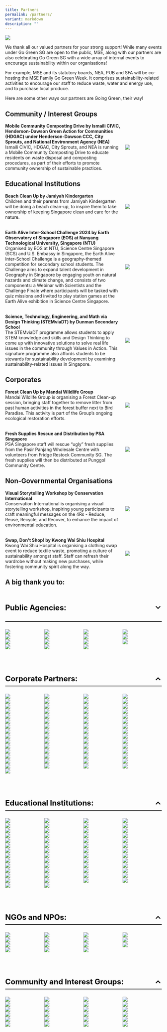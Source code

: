 ```yaml
---
title: Partners
permalink: /partners/
variant: markdown
description: ""
---
```

![](/images/banner-about-us.png)

We thank all our valued partners for your strong support! While many events under Go Green SG are open to the public, MSE, along with our partners are also celebrating Go Green SG with a wide array of internal events to encourage sustainability within our organisations!

For example, MSE and its statutory boards, NEA, PUB and SFA will be co-hosting the MSE Family Go Green Week. It comprises sustainability-related activities to encourage our staff to reduce waste, water and energy use, and to purchase local produce. 

Here are some other ways our partners are Going Green, their way!

## Community / Interest Groups

<style>
	.two-col {
		display: flex;
    flex-direction: column;
		gap: 2rem;
	
	}
	
	.two-col__item {
		display: flex;
		align-items: center;
		justify-content: space-between;
		flex-wrap: wrap;
		gap: 1rem;
	
	}
	
	.two-col__item__body {
		flex: 1 1 70%;
	
	}
	
	div.two-col__item__body p,
	div.two-col__item__body p.two-col__item__title {
		margin: 0;
	
	}
	
	.two-col__item__image {
	    flex: 1 1 20%;
	
	}
	
	.two-col__item__image img {
		max-width: 100px;
    margin-right: 0;
	
	}
	
	@media (max-width: 576px) {
		.two-col__item__body {
			flex: 1 1 100%;
	
		}
	
		.two-col__item__image {
			order: -1;
	
		}
	
		.two-col__item__image img {
			margin: auto;
		}
	
	}
	
</style>

<div class="two-col">
		<div class="two-col__item">
		<div class="two-col__item__body">
			<p class="two-col__item__title"><strong>Mobile Community Composting Drive by Ismaili CIVIC, Henderson-Dawson Green Action for Communities (HDGAC) under Henderson-Dawson CCC, City Sprouts, and National Environment Agency (NEA)</strong></p>
			<p>Ismaili CIVIC, HDGAC, City Sprouts, and NEA is running a Mobile Community Composting Drive to educate residents on waste disposal and composting procedures, as part of their efforts to promote community ownership of sustainable practices.</p>
		</div>
		<div class="two-col__item__image">
			<img src="/images/Our_Partners_2024/Community_and_Interest_Groups/Ismaili_CIVIC.png">
		</div>
	</div>
</div>

## Educational Institutions

<div class="two-col">
		<div class="two-col__item">
		<div class="two-col__item__body">
			<p class="two-col__item__title"><strong>Beach Clean Up by Jamiyah Kindergarten</strong></p>
			<p>Children and their parents from Jamiyah Kindergarten will be doing a beach clean-up, to inspire them to take ownership of keeping Singapore clean and care for the nature.</p>
		</div>
		<div class="two-col__item__image">
			<img src="/images/Our_Partners_2024/Educational_Institutions/Jamiyah_Kindergarten.png">
		</div>
	</div>
	<div class="two-col__item">
		<div class="two-col__item__body">
			<p class="two-col__item__title"><strong>Earth Alive Inter-School Challenge 2024 by Earth Observatory of Singapore (EOS) at Nanyang Technological University, Singapore (NTU)</strong></p>
			<p>Organised by EOS at NTU, Science Centre Singapore (SCS) and U.S. Embassy in Singapore, the Earth Alive Inter-School Challenge is a geography-themed competition for secondary school students. The Challenge aims to expand talent development in Geography in Singapore by engaging youth on natural hazards and climate change, and consists of two components: a Webinar with Scientists and the Challenge Finale where participants will be tasked with quiz missions and invited to play station games at the Earth Alive exhibition in Science Centre Singapore.</p>
		</div>
		<div class="two-col__item__image">
			<img src="/images/Our_Partners_2024/Educational_Institutions/Nanyang_Technological_University_Earth_Observatory_Singapore.png">
		</div>
	</div>
	<div class="two-col__item">
		<div class="two-col__item__body">
			<p class="two-col__item__title"><strong>Science, Technology, Engineering, and Math via Design Thinking (STEMviaDT) by Dunman Secondary School</strong></p>
			<p>The STEMviaDT programme allows students to apply STEM knowledge and skills and Design Thinking to come up with innovative solutions to solve real life issues in the community through Values in Action. This signature programme also affords students to be stewards for sustainability development by examining sustainability-related issues in Singapore.</p>
		</div>
		<div class="two-col__item__image">
			<img src="/images/Our_Partners_2024/Educational_Institutions/Dunman_Sec_Logo.png">
		</div>
	</div>	
</div>
	
## Corporates
<div class="two-col">
	<div class="two-col__item">
		<div class="two-col__item__body">
			<p class="two-col__item__title"><strong>Forest Clean Up by Mandai Wildlife Group</strong></p>
			<p>Mandai Wildlife Group is organising a Forest Clean-up session, bringing staff together to remove litter from past human activities in the forest buffer next to Bird Paradise. This activity is part of the Group’s ongoing ecological restoration efforts.</p>
		</div>
		<div class="two-col__item__image">
			<img src="/images/Our_Partners_2024/Corporates/Mandai_Wildlife_Group.png">
		</div>
	</div>
	<div class="two-col__item">
		<div class="two-col__item__body">
			<p class="two-col__item__title"><strong>Fresh Supplies Rescue and Distribution by PSA Singapore</strong></p>
			<p>PSA Singapore staff will rescue “ugly” fresh supplies from the Pasir Panjang Wholesale Centre with volunteers from Fridge Restock Community SG. The fresh supplies will then be distributed at Punggol Community Centre.</p>
		</div>
		<div class="two-col__item__image">
			<img src="/images/Our%20Partners/Corporate/psa%20corporation.png">
</div>
	</div>
</div>

## Non-Governmental Organisations
<div class="two-col">
	<div class="two-col__item">
		<div class="two-col__item__body">
			<p class="two-col__item__title"><strong>Visual Storytelling Workshop by Conservation International</strong></p>
			<p>Conservation International is organising a visual storytelling workshop, inspiring young participants to craft meaningful messages on the 4Rs - Reduce, Reuse, Recycle, and Recover, to enhance the impact of environmental education.</p>
		</div>
		<div class="two-col__item__image">
			<img src="/images/Our_Partners_2024/NGOs_and_NPOs/Conservation_International.png">
		</div>
	</div>
	<div class="two-col__item">
		<div class="two-col__item__body">
			<p class="two-col__item__title"><strong>Swap, Don't Shop! by Kwong Wai Shiu Hospital</strong></p>
			<p>Kwong Wai Shiu Hospital is organising a clothing swap event to reduce textile waste, promoting a culture of sustainability amongst staff. Staff can refresh their wardrobe without making new purchases, while fostering community spirit along the way.</p>
		</div>
		<div class="two-col__item__image">
			<img src="/images/Our_Partners_2024/NGOs_and_NPOs/Kwong_Wai_Shiu_Hospital.png">
</div>
	</div></div>


## A big thank you to:

<style>

.accordion {

margin-bottom: 1.5rem;

}

.accordion .row {
display: grid;
grid-template-columns: repeat(4, 1fr);
/* gap: .5rem; */
margin: 0;

}

.accordion .row .col {
width: 100%;

}

.accordion > .bp-accordion-header {
background-color: transparent;
padding-bottom: .5rem;
border-bottom: 2px solid black;
font-size: 24px;

}

.bp-accordion-body {
margin-bottom: 5rem;

}

.accordion > .bp-accordion-header:hover {
background-color: transparent;

}

.accordion > .bp-accordion-header > .bp-accordion-button {
display: block;
width: 100%;
text-decoration: none;
margin: 0;
color: black;

}

.bp-accordion-button::before {
content: "";

}

.bp-accordion-button.sgds-icon-plus {
content: "";

}

.bp-accordion-button.sgds-icon-minus {
content: "";

}

.bp-accordion-button-wrapper {
display: flex;
justify-content: space-between;
align-items: center;

}

.arrow-icon {
transition: all .5s;
transform: rotate(180deg);

}

.accordion:first-child .arrow-icon {
transform: rotate(0);

}

.bp-accordion-header:has( > .bp-accordion-button.sgds-icon-plus) .arrow-icon {
transform: rotate(180deg);

}

.bp-accordion-header:has( > .bp-accordion-button.sgds-icon-minus) .arrow-icon {
transform: rotate(0);

}

</style>

<div class="accordion-container">
<div class="accordion">
<h3 class="bp-accordion-header">
<a class="bp-accordion-button">
<div class="bp-accordion-button-wrapper">
<span>Public Agencies:</span>

<svg class="arrow-icon" xmlns="http://www.w3.org/2000/svg" width="24" height="24" viewBox="0 0 24 24"><g id="feArrowDown0" fill="none" fill-rule="evenodd" stroke="none" stroke-width="1"><g id="feArrowDown1" fill="currentColor"><path id="feArrowDown2" d="m6 7l6 6l6-6l2 2l-8 8l-8-8z"></path></g></g></svg>
</div>
</a>
</h3>

<div class="bp-accordion-body">
<div class="row">
<div class="col is-one-quarter">
<img src="/images/Our_Partners_2024/Public_Agencies/Active_Health.png">
</div>

<div class="col is-one-quarter">
<img src="/images/Our_Partners_2024/Public_Agencies/Housing_Development_Board.png">
</div>

<div class="col is-one-quarter">
<img src="/images/Our_Partners_2024/Public_Agencies/JTC_Corporation.png">
</div>

<div class="col is-one-quarter">
<img src="/images/Our_Partners_2024/Public_Agencies/Land_Transport_Authority.jpg">
</div>

<div class="col is-one-quarter">
<img src="/images/Our_Partners_2024/Public_Agencies/Maritime_and_Port_Authority_of_Singapore.png">
</div>

<div class="col is-one-quarter">
<img src="/images/Our_Partners_2024/Public_Agencies/National_Environment_Agency.png">
</div>

<div class="col is-one-quarter">
<img src="/images/Our_Partners_2024/Public_Agencies/National_Library_Board.png">
</div>
	
<div class="col is-one-quarter">
<img src="/images/Our_Partners_2024/Public_Agencies/National_Water_Agency_PUB.png">
</div>

<div class="col is-one-quarter">
<img src="/images/Our_Partners_2024/Public_Agencies/NParks.png">
</div>

<div class="col is-one-quarter">
<img src="/images/Our_Partners_2024/Public_Agencies/Peoples_Association.png">
</div>

<div class="col is-one-quarter">
<img src="/images/Our_Partners_2024/Public_Agencies/Science_Centre_Board.png">
</div>

<div class="col is-one-quarter">
<img src="/images/Our_Partners_2024/Public_Agencies/Sentosa_Development_Corporation.png">
</div>

<div class="col is-one-quarter">
<img src="/images/Our_Partners_2024/Public_Agencies/Singapore_Food_Agency.png">
</div>

<div class="col is-one-quarter">
<img src="/images/Our_Partners_2024/Public_Agencies/Tanjong_Pagar_Town_Council.png">
</div>

<div class="col is-one-quarter">
<img src="/images/Our_Partners_2024/Public_Agencies/Urban_Redevelopment_Authority.png">
</div>
</div>
</div>
</div>
<div class="accordion">
<h3 class="bp-accordion-header">
<a class="bp-accordion-button">
<div class="bp-accordion-button-wrapper">
<span>Corporate Partners:</span>
<svg class="arrow-icon" xmlns="http://www.w3.org/2000/svg" width="24" height="24" viewBox="0 0 24 24"><g id="feArrowDown0" fill="none" fill-rule="evenodd" stroke="none" stroke-width="1"><g id="feArrowDown1" fill="currentColor"><path id="feArrowDown2" d="m6 7l6 6l6-6l2 2l-8 8l-8-8z"></path></g></g></svg>
</div>
</a>
</h3>
<div class="bp-accordion-body">
<div class="row">
<div class="col is-one-quarter">
<img src="/images/Our_Partners_2024/Corporates/Apeiron_Bioenergy.png">
</div>


<div class="col is-one-quarter">
<img src="/images/Our_Partners_2024/Corporates/Blue_Ocean_Aquaculture_Technology_Pte_Ltd.png">
</div>

<div class="col is-one-quarter">
<img src="/images/Our_Partners_2024/Corporates/CapitaLand_Development.png">
</div>

<div class="col is-one-quarter">
<img src="/images/Our_Partners_2024/Corporates/Castlery_Pte_Ltd.png">
</div>

<div class="col is-one-quarter">
<img src="/images/Our_Partners_2024/Corporates/CDG_ENGIE.png">
</div>

<div class="col is-one-quarter">
<img src="/images/Our_Partners_2024/Corporates/Changi_Airport_Group.png">
</div>

<div class="col is-one-quarter">
<img src="/images/Our_Partners_2024/Corporates/City_Developments_Limited.png">
</div>

<div class="col is-one-quarter">
<img src="/images/Our_Partners_2024/Corporates/City_Sprouts.png">
</div>

<div class="col is-one-quarter">
<img src="/images/Our_Partners_2024/Corporates/conutink_pte_ltd.png">
</div>

<div class="col is-one-quarter">
<img src="/images/Our_Partners_2024/Corporates/D_Arts.png">
</div>

<div class="col is-one-quarter">
<img src="/images/Our_Partners_2024/Corporates/D2Lsg.jpg">
</div>

<div class="col is-one-quarter">
<img src="/images/Our_Partners_2024/Corporates/Ecomore.png">
</div>

<div class="col is-one-quarter">
<img src="/images/Our_Partners_2024/Corporates/Ecosami.jpg">
</div>

<div class="col is-one-quarter">
<img src="/images/Our_Partners_2024/Corporates/Edible_Garden_City.png">
</div>

<div class="col is-one-quarter">
<img src="/images/Our_Partners_2024/Corporates/Gardens_by_the_Bay.png">
</div>

<div class="col is-one-quarter">
<img src="/images/Our_Partners_2024/Corporates/GINLEE_Studio.png">
</div>

<div class="col is-one-quarter">
<img src="/images/Our_Partners_2024/Corporates/Gojek.png">
</div>

<div class="col is-one-quarter">
<img src="/images/Our_Partners_2024/Corporates/Green_In_Future.jpg">
</div>

<div class="col is-one-quarter">
<img src="/images/Our_Partners_2024/Corporates/green_sproutz_singapore.png">
</div>

<div class="col is-one-quarter">
<img src="/images/Our_Partners_2024/Corporates/Hidden_SG.png">
</div>

<div class="col is-one-quarter">
<img src="/images/Our_Partners_2024/Corporates/Institute_of_Mental_Health.png">
</div>

<div class="col is-one-quarter">
<img src="/images/Our_Partners_2024/Corporates/invosystems_solutions_pte_ltd.png">
</div>

<div class="col is-one-quarter">
<img src="/images/Our_Partners_2024/Corporates/ION_Orchard.png">
</div>

<div class="col is-one-quarter">
<img src="/images/Our_Partners_2024/Corporates/Lazarus_Sea_Sports_Centre.png">
</div>

<div class="col is-one-quarter">
<img src="/images/Our_Partners_2024/Corporates/Life_Architech_Pte_Ltd.jpg">
</div>

<div class="col is-one-quarter">
<img src="/images/Our_Partners_2024/Corporates/Magorium.png">
</div>

<div class="col is-one-quarter">
<img src="/images/Our_Partners_2024/Corporates/Mandai_Wildlife_Group.png">
</div>

<div class="col is-one-quarter">
<img src="/images/Our_Partners_2024/Corporates/Marina_Bay_Sands.png">
</div>

<div class="col is-one-quarter">
<img src="/images/Our_Partners_2024/Corporates/Metta_Welfare_Association.png">
</div>

<div class="col is-one-quarter">
<img src="/images/Our_Partners_2024/Corporates/Micron_Semiconductor_Asia_Pte_Ltd.png">
</div>

<div class="col is-one-quarter">
<img src="/images/Our_Partners_2024/Corporates/Mount_Faber_Leisure_Group_Pte_Ltd.jpg">
</div>

<div class="col is-one-quarter">
<img src="/images/Our_Partners_2024/Corporates/OCBC_Bank.png">
</div>

<div class="col is-one-quarter">
<img src="/images/Our_Partners_2024/Corporates/OCERA_Games.png">
</div>

<div class="col is-one-quarter">
<img src="/images/Our_Partners_2024/Corporates/Otolith_Enrichment.png">
</div>

<div class="col is-one-quarter">
<img src="/images/Our_Partners_2024/Corporates/pass_it_on_elab_pte_ltd.png">
</div>

<div class="col is-one-quarter">
<img src="/images/Our_Partners_2024/Corporates/Play_Beyond_Private_Limited.png">
</div>

<div class="col is-one-quarter">
<img src="/images/Our_Partners_2024/Corporates/PSA_Singapore.png">
</div>

<div class="col is-one-quarter">
<img src="/images/Our_Partners_2024/Corporates/Razer_Asia_Pacific_Pte_Ltd.png">
</div>

<div class="col is-one-quarter">
<img src="/images/Our_Partners_2024/Corporates/Reebelo_Singapore.png">
</div>

<div class="col is-one-quarter">
<img src="/images/Our_Partners_2024/Corporates/Resorts_World_Sentosa.png">
</div>

<div class="col is-one-quarter">
<img src="/images/Our_Partners_2024/Corporates/Resorts_World_Sentosa_Singapore_SEAA.png">
</div>

<div class="col is-one-quarter">
<img src="/images/Our_Partners_2024/Corporates/Schneider_Electric.png">
</div>

<div class="col is-one-quarter">
<img src="/images/Our_Partners_2024/Corporates/Sembcorp.png">
</div>

<div class="col is-one-quarter">
<img src="/images/Our_Partners_2024/Corporates/Semula.png">
</div>

<div class="col is-one-quarter">
<img src="/images/Our_Partners_2024/Corporates/Shangri_la_Singapore.jpg">
</div>

<div class="col is-one-quarter">
<img src="/images/Our_Partners_2024/Corporates/susGain.png">
</div>

<div class="col is-one-quarter">
<img src="/images/Our_Partners_2024/Corporates/Soft_Toy_Hospital.jpg">
</div>

<div class="col is-one-quarter">
<img src="/images/Our_Partners_2024/Corporates/Sustenir_Agriculture_Singapore_Pte_Ltd.png">
</div>

<div class="col is-one-quarter">
<img src="/images/Our_Partners_2024/Corporates/The_Circular_Classroom.jpg">
</div>

<div class="col is-one-quarter">
<img src="/images/Our_Partners_2024/Corporates/The_Fullerton_Hotel_Singapore.png">
</div>

<div class="col is-one-quarter">
<img src="/images/Our_Partners_2024/Corporates/The_Rainbow_Artisan.png">
</div>

<div class="col is-one-quarter">
<img src="/images/Our_Partners_2024/Corporates/The_Transmutation_Principle.png">
</div>

<div class="col is-one-quarter">
<img src="/images/Our_Partners_2024/Corporates/The_Untamed_Paths.png">
</div>

<div class="col is-one-quarter">
<img src="/images/Our_Partners_2024/Corporates/Tribe_Pte_Ltd.jpg">
</div>

<div class="col is-one-quarter">
<img src="/images/Our_Partners_2024/Corporates/Urban_Green_Dot_Pte_Ltd.png">
</div>

<div class="col is-one-quarter">
<img src="/images/Our_Partners_2024/Corporates/Verizon_Communications_Singapore_Pte_Ltd.jpg">
</div>

<div class="col is-one-quarter">
<img src="/images/Our_Partners_2024/Corporates/Vidacity.png">
</div>
	
<div class="col is-one-quarter">
<img src="/images/Our_Partners_2024/Corporates/Vintagewknd.png">
</div>

<div class="col is-one-quarter">
<img src="/images/Our_Partners_2024/Corporates/WermTech_Asia_Pte_Ltd.png">
</div>

<div class="col is-one-quarter">
<img src="/images/Our_Partners_2024/Corporates/Young_Nautilus.png">
</div>

<div class="col is-one-quarter">
<img src="/images/Our_Partners_2024/Corporates/YTL_PowerSeraya.png">
</div>

</div>
</div>
</div>
<div class="accordion">
<h3 class="bp-accordion-header">
<a class="bp-accordion-button">
<div class="bp-accordion-button-wrapper">
<span>Educational Institutions:</span>
<svg class="arrow-icon" xmlns="http://www.w3.org/2000/svg" width="24" height="24" viewBox="0 0 24 24"><g id="feArrowDown0" fill="none" fill-rule="evenodd" stroke="none" stroke-width="1"><g id="feArrowDown1" fill="currentColor"><path id="feArrowDown2" d="m6 7l6 6l6-6l2 2l-8 8l-8-8z"></path></g></g></svg>
</div>
</a>
</h3>
<div class="bp-accordion-body">
<div class="row">

<div class="col is-one-quarter">
<img src="/images/Our_Partners_2024/Educational_Institutions/anglo_chinese_school_primary.png">
</div>

<div class="col is-one-quarter">
<img src="/images/Our_Partners_2024/Educational_Institutions/Sustainable_Learning_Lab.png">
</div>

<div class="col is-one-quarter">
<img src="/images/Our_Partners_2024/Educational_Institutions/Skool4kidz_Pte_Ltd.png">
</div>

<div class="col is-one-quarter">
<img src="/images/Our_Partners_2024/Educational_Institutions/River_Valley_Primary_School.jpg">
</div>

<div class="col is-one-quarter">
<img src="/images/Our_Partners_2024/Educational_Institutions/National_Junior_College.png">
</div>

<div class="col is-one-quarter">
<img src="/images/Our_Partners_2024/Educational_Institutions/Singapore_University_of_Social_Sciences.jpg">
</div>

<div class="col is-one-quarter">
<img src="/images/Our_Partners_2024/Educational_Institutions/Republic_Polytechnic.png">
</div>

<div class="col is-one-quarter">
<img src="/images/Our_Partners_2024/Educational_Institutions/National_University_of_Singapore_Sustainable_Tropical_Data_Centre_Testbed.png">
</div>

<div class="col is-one-quarter">
<img src="/images/Our_Partners_2024/Educational_Institutions/St_Margarets_School_Primary.png">
</div>

<div class="col is-one-quarter">
<img src="/images/Our_Partners_2024/Educational_Institutions/Yuan_Ching_Secondary_School.png">
</div>

<div class="col is-one-quarter">
<img src="/images/Our_Partners_2024/Educational_Institutions/Yishun_Secondary_School.jpg">
</div>

<div class="col is-one-quarter">
<img src="/images/Our_Partners_2024/Educational_Institutions/moe_kindergarten.jpg">
</div>

<div class="col is-one-quarter">
<img src="/images/Our_Partners_2024/Educational_Institutions/West_Spring_Primary_School.jpg">
</div>

<div class="col is-one-quarter">
<img src="/images/Our_Partners_2024/Educational_Institutions/Valour_Primary_School.png">
</div>

<div class="col is-one-quarter">
<img src="/images/Our_Partners_2024/Educational_Institutions/The_Little_Skool_House_Downtown_East.png">
</div>

<div class="col is-one-quarter">
<img src="/images/Our_Partners_2024/Educational_Institutions/Telok_Kurau_Primary_School.png">
</div>

<div class="col is-one-quarter">
<img src="/images/Our_Partners_2024/Educational_Institutions/Star_Learners_Yio_Chu_Kang_Pte_Ltd.jpg">
</div>

<div class="col is-one-quarter">
<img src="/images/Our_Partners_2024/Educational_Institutions/St_Anthonys_Primary_School.jpg">
</div>

<div class="col is-one-quarter">
<img src="/images/Our_Partners_2024/Educational_Institutions/Springfield_Secondary_School.png">
</div>

<div class="col is-one-quarter">
<img src="/images/Our_Partners_2024/Educational_Institutions/Singapore_Polytechnic.png">
</div>

<div class="col is-one-quarter">
<img src="/images/Our_Partners_2024/Educational_Institutions/Shuqun_Primary_School.jpg">
</div>

<div class="col is-one-quarter">
<img src="/images/Our_Partners_2024/Educational_Institutions/Rulang_Primary_School.png">
</div>

<div class="col is-one-quarter">
<img src="/images/Our_Partners_2024/Educational_Institutions/Rivervale_Primary_School.jpg">
</div>

<div class="col is-one-quarter">
<img src="/images/Our_Partners_2024/Educational_Institutions/Ridge_View_Residential_College.jpg">
</div>

<div class="col is-one-quarter">
<img src="/images/Our_Partners_2024/Educational_Institutions/Qihua_Primary_School.jpg">
</div>

<div class="col is-one-quarter">
<img src="/images/Our_Partners_2024/Educational_Institutions/Punggol_Primary_School.jpg">
</div>

<div class="col is-one-quarter">
<img src="/images/Our_Partners_2024/Educational_Institutions/Punggol_Cove_Primary_School.jpg">
</div>

<div class="col is-one-quarter">
<img src="/images/Our_Partners_2024/Educational_Institutions/PCF_Sparkletots.png">
</div>

<div class="col is-one-quarter">
<img src="/images/Our_Partners_2024/Educational_Institutions/PCF_Sparkletots_Preschool.jpg">
</div>

<div class="col is-one-quarter">
<img src="/images/Our_Partners_2024/Educational_Institutions/My_First_Skool_Ang_Mo_Kio.png">
</div>

<div class="col is-one-quarter">
<img src="/images/Our_Partners_2024/Educational_Institutions/Northoaks_Primary_School.png">
</div>

<div class="col is-one-quarter">
<img src="/images/Our_Partners_2024/Educational_Institutions/Nanyang_Polytechnic_Geo_Council.png">
</div>

<div class="col is-one-quarter">
<img src="/images/Our_Partners_2024/Educational_Institutions/Nanyang_Girls_High_School.png">
</div>

<div class="col is-one-quarter">
<img src="/images/Our_Partners_2024/Educational_Institutions/St_Andrews_Secondary_School.jpg">
</div>

<div class="col is-one-quarter">
<img src="/images/Our_Partners_2024/Educational_Institutions/Geylang_Methodist_School_Primary.jpg">
</div>

<div class="col is-one-quarter">
<img src="/images/Our_Partners_2024/Educational_Institutions/Fuchun_Primary_School.png">
</div>

<div class="col is-one-quarter">
<img src="/images/Our_Partners_2024/Educational_Institutions/Marsiling_Primary_School.png">
</div>

<div class="col is-one-quarter">
<img src="/images/Our_Partners_2024/Educational_Institutions/MY_World_Preschool.jpg">
</div>

<div class="col is-one-quarter">
<img src="/images/Our_Partners_2024/Educational_Institutions/Learning_Vision_at_Work_Ptd_Ltd.png">
</div>

<div class="col is-one-quarter">
<img src="/images/Our_Partners_2024/Educational_Institutions/Jurong_Primary_School.png">
</div>

<div class="col is-one-quarter">
<img src="/images/Our_Partners_2024/Educational_Institutions/Hwa_Chong_International_School.jpg">
</div>

<div class="col is-one-quarter">
<img src="/images/Our_Partners_2024/Educational_Institutions/Huamin_Primary_School.png">
</div>

<div class="col is-one-quarter">
<img src="/images/Our_Partners_2024/Educational_Institutions/Greenwood_Primary_School.jpg">
</div>

<div class="col is-one-quarter">
<img src="/images/Our_Partners_2024/Educational_Institutions/Greendale_Secondary_School.jpg">
</div>

<div class="col is-one-quarter">
<img src="/images/Our_Partners_2024/Educational_Institutions/Fernvale_Primary_School.jpg">
</div>

<div class="col is-one-quarter">
<img src="/images/Our_Partners_2024/Educational_Institutions/evergreen_secondary_school.png">
</div>

<div class="col is-one-quarter">
<img src="/images/Our_Partners_2024/Educational_Institutions/Deyi_Secondary_School.png">
</div>

<div class="col is-one-quarter">
<img src="/images/Our_Partners_2024/Educational_Institutions/CHIJ_St_Josephs_Convent.gif">
</div>

<div class="col is-one-quarter">
<img src="/images/Our_Partners_2024/Educational_Institutions/APSN_Chaoyang_School.jpg">
</div>

<div class="col is-one-quarter">
<img src="/images/Our_Partners_2024/Educational_Institutions/Agape_Little_Uni_Clementi.png">
</div>

<div class="col is-one-quarter">
<img src="/images/Our_Partners_2024/Educational_Institutions/Fengshan_Primary_School.png">
</div>

<div class="col is-one-quarter">
<img src="/images/Our_Partners_2024/Educational_Institutions/Dunman_Sec_Logo.png">
</div>

<div class="col is-one-quarter">
<img src="/images/Our_Partners_2024/Educational_Institutions/Jamiyah_Kindergarten.png">
</div>

<div class="col is-one-quarter">
<img src="/images/Our_Partners_2024/Educational_Institutions/Nanyang_Technological_University_Earth_Observatory_Singapore.png">
</div>
</div>
</div>
</div>
<div class="accordion">
<h3 class="bp-accordion-header">
<a class="bp-accordion-button">
<div class="bp-accordion-button-wrapper">
<span>NGOs and NPOs:</span>
<svg class="arrow-icon" xmlns="http://www.w3.org/2000/svg" width="24" height="24" viewBox="0 0 24 24"><g id="feArrowDown0" fill="none" fill-rule="evenodd" stroke="none" stroke-width="1"><g id="feArrowDown1" fill="currentColor"><path id="feArrowDown2" d="m6 7l6 6l6-6l2 2l-8 8l-8-8z"></path></g></g></svg>
</div>
</a>
</h3>
<div class="bp-accordion-body">
<div class="row">

<div class="col is-one-quarter">
<img src="/images/Our_Partners_2024/NGOs_and_NPOs/Stridy.png">
</div>

<div class="col is-one-quarter">
<img src="/images/Our_Partners_2024/NGOs_and_NPOs/My_Community.png">
</div>

<div class="col is-one-quarter">
<img src="/images/Our_Partners_2024/NGOs_and_NPOs/Halogen_Foundation_Singapore.png">
</div>

<div class="col is-one-quarter">
<img src="/images/Our_Partners_2024/NGOs_and_NPOs/Tzu_Chi_Humanistic_Youth_Centre.png">
</div>

<div class="col is-one-quarter">
<img src="/images/Our_Partners_2024/NGOs_and_NPOs/Sustainable_Energy_Association_of_Singapore.png">
</div>

<div class="col is-one-quarter">
<img src="/images/Our_Partners_2024/NGOs_and_NPOs/Singapore_Fashion_Council.png">
</div>

<div class="col is-one-quarter">
<img src="/images/Our_Partners_2024/NGOs_and_NPOs/Nature_Society_Singapore.png">
</div>

<div class="col is-one-quarter">
<img src="/images/Our_Partners_2024/NGOs_and_NPOs/Kranji_Countryside_Association.png">
</div>

<div class="col is-one-quarter">
<img src="/images/Our_Partners_2024/NGOs_and_NPOs/Fridge_Restock_Community_SG.jpg">
</div>

<div class="col is-one-quarter">
<img src="/images/Our_Partners_2024/NGOs_and_NPOs/EB_Impact.png">
</div>

<div class="col is-one-quarter">
<img src="/images/Our_Partners_2024/NGOs_and_NPOs/Buddhist_Compassion_Relief_Tzu_Chi_Foundation_Singapore.png">
</div>

<div class="col is-one-quarter">
<img src="/images/Our_Partners_2024/NGOs_and_NPOs/World_Wide_Fund_for_Nature_Singapore.jpg">
</div>

<div class="col is-one-quarter">
<img src="/images/Our_Partners_2024/NGOs_and_NPOs/United_Nations_Global_Compact_Network_Singapore.png">
</div>

<div class="col is-one-quarter">
<img src="/images/Our_Partners_2024/NGOs_and_NPOs/Conservation_International.png">
</div>

<div class="col is-one-quarter">
<img src="/images/Our_Partners_2024/NGOs_and_NPOs/Kwong_Wai_Shiu_Hospital.png">
</div>

</div>
</div>
</div>
<div class="accordion">
<h3 class="bp-accordion-header">
<a class="bp-accordion-button">
<div class="bp-accordion-button-wrapper">
<span>Community and Interest Groups:</span>
<svg class="arrow-icon" xmlns="http://www.w3.org/2000/svg" width="24" height="24" viewBox="0 0 24 24"><g id="feArrowDown0" fill="none" fill-rule="evenodd" stroke="none" stroke-width="1"><g id="feArrowDown1" fill="currentColor"><path id="feArrowDown2" d="m6 7l6 6l6-6l2 2l-8 8l-8-8z"></path></g></g></svg>
</div>
</a>
</h3>
<div class="bp-accordion-body">
<div class="row">

<div class="col is-one-quarter">
<img src="/images/Our_Partners_2024/Community_and_Interest_Groups/Tampines_Central_CC.png">
</div>

<div class="col is-one-quarter">
<img src="/images/Our_Partners_2024/Community_and_Interest_Groups/Champs_for_Our_Environment.png">
</div>

<div class="col is-one-quarter">
<img src="/images/Our_Partners_2024/Community_and_Interest_Groups/SingHealth_Duke_NUS_Institute_of_Biodiversity_Medicine.png">
</div>

<div class="col is-one-quarter">
<img src="/images/Our_Partners_2024/Community_and_Interest_Groups/LepakInSG.png">
</div>

<div class="col is-one-quarter">
<img src="/images/Our_Partners_2024/Community_and_Interest_Groups/Henderson_Dawson_CCC.png">
</div>

<div class="col is-one-quarter">
<img src="/images/Our_Partners_2024/Community_and_Interest_Groups/Climate_Action_SG_Alliance.png">
</div>

<div class="col is-one-quarter">
<img src="/images/Our_Partners_2024/Community_and_Interest_Groups/SMU_Verts_Environmental_Club.png">
</div>

<div class="col is-one-quarter">
<img src="/images/Our_Partners_2024/Community_and_Interest_Groups/SIT_Action_for_Environmental_Conservation.png">
</div>

<div class="col is-one-quarter">
<img src="/images/Our_Partners_2024/Community_and_Interest_Groups/Residents_Network.png">
</div>

<div class="col is-one-quarter">
<img src="/images/Our_Partners_2024/Community_and_Interest_Groups/Punggol_Coast_Nature_Kakis.jpg">
</div>

<div class="col is-one-quarter">
<img src="/images/Our_Partners_2024/Community_and_Interest_Groups/Nee_Soon_Link_Youth_Network.jpg">
</div>

<div class="col is-one-quarter">
<img src="/images/Our_Partners_2024/Community_and_Interest_Groups/nparks_nature_kakis.png">
</div>

<div class="col is-one-quarter">
<img src="/images/Our_Partners_2024/Community_and_Interest_Groups/punggol_coast_green_action_committee.jpg">
</div>

<div class="col is-one-quarter">
<img src="/images/Our_Partners_2024/Community_and_Interest_Groups/TAMPINES_CENTRAL_CC_IAEC.png">
</div>

<div class="col is-one-quarter">
<img src="/images/Our_Partners_2024/Community_and_Interest_Groups/Clementi_Nature_Kakis.png">
</div>

<div class="col is-one-quarter">
<img src="/images/Our_Partners_2024/Community_and_Interest_Groups/Canla_Club.png">
</div>

<div class="col is-one-quarter">
<img src="/images/Our_Partners_2024/Community_and_Interest_Groups/Loris_and_Owl.png">
</div>

<div class="col is-one-quarter">
<img src="/images/Our_Partners_2024/Community_and_Interest_Groups/Friends_of_Chestnut_Nature_Park.png">
</div>

<div class="col is-one-quarter">
<img src="/images/Our_Partners_2024/Community_and_Interest_Groups/Just_Keep_Thinking.png">
</div>

<div class="col is-one-quarter">
<img src="/images/Our_Partners_2024/Community_and_Interest_Groups/Nee_Soon_East_Community_Club_Management_Committee.png">
</div>

<div class="col is-one-quarter">
<img src="/images/Our_Partners_2024/Community_and_Interest_Groups/National_University_of_Singapore_Toddycats.png">
</div>

<div class="col is-one-quarter">
<img src="/images/Our_Partners_2024/Community_and_Interest_Groups/SL2_Impact.png">
</div>

<div class="col is-one-quarter">
<img src="/images/Our_Partners_2024/Community_and_Interest_Groups/Crane.png">
</div>

<div class="col is-one-quarter">
<img src="/images/Our_Partners_2024/Community_and_Interest_Groups/Ismaili_CIVIC.png">
</div>
</div>
</div>
</div></div>